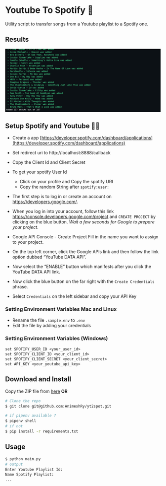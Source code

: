 # Youtube To Spotify 🎵
Utility script to transfer songs from a Youtube playlist to a Spotify one.

## Results
![showcase](showcase.PNG)

## Setup Spotify and Youtube 👨‍🔧

- Create a app [https://developer.spotify.com/dashboard/applications](https://developer.spotify.com/dashboard/applications)
- Set redirect uri to http://localhost:8888/callback
- Copy the Client Id and Client Secret
- To get your spotify User Id
    - Click on your profile and Copy the spotify URI
    - Copy the random String after `spotify:user:`

- The first step is to log in or create an account on https://developers.google.com/.
- When you log in into your account, follow this link https://console.developers.google.com/project and `CREATE PROJECT` by clicking on the blue button.
*Wait a few seconds for Google to prepare your project*.

- Google API Console - Create Project Fill in the name you want to assign to your project.
- On the top left corner, click the Google APIs link and then follow the link option dubbed “YouTube DATA API”.
- Now select the “ENABLE” button which manifests after you click the YouTube DATA API link.
- Now click the blue button on the far right with the `Create Credentials` phrase.
- Select `Credentials` on the left sidebar and copy your API Key

### Setting Environment Variables Mac and Linux

- Rename the file `.sample.env` to `.env`
- Edit the file by adding your credentials

### Setting Environment Variables (Windows)
```
set SPOTIFY_USER_ID <your_user_id>
set SPOTIFY_CLIENT_ID <your_client_id>
set SPOTIFY_CLIENT_SECRET <your_client_secret>
set API_KEY <your_youtube_api_key>
```

## Download and Install

Copy the ZIP file from [here](https://github.com/AnimeshRy/yt2spot/archive/refs/heads/main.zip)
**OR**
```sh
# Clone the repo
$ git clone git@github.com:AnimeshRy/yt2spot.git
```
```sh
# if pipenv available ?
$ pipenv shell
# if not
$ pip install -r requirements.txt
```

## Usage
```sh
$ python main.py
# output
Enter Youtube Playlist Id:
Name Spotify Playlist:
...
```








